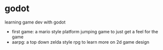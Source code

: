 # godot
learning game dev with godot
- first game: a mario style platform jumping game to just get a feel for the game
- aarpg: a top down zelda style rpg to learn more on 2d game design
